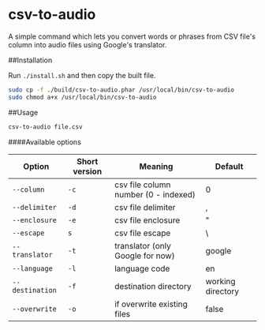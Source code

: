 # csv-to-audio

A simple command which lets you convert words or phrases from CSV file's column into audio files using Google's translator.

##Installation

Run `./install.sh` and then copy the built file.

```bash
sudo cp -f ./build/csv-to-audio.phar /usr/local/bin/csv-to-audio
sudo chmod a+x /usr/local/bin/csv-to-audio
``` 

##Usage

```bash
csv-to-audio file.csv
```
####Available options

   Option      | Short version | Meaning                                | Default
-------------- | ------------- | -------------------------------------- | -------------------
`--column`     | `-c`          | csv file column number (0 - indexed)   | 0
`--delimiter`  | `-d`          | csv file delimiter                     | ,
`--enclosure`  | `-e`          | csv file enclosure                     | "
`--escape`     | `s`           | csv file escape                        | \
`--translator` | `-t`          | translator (only Google for now)       | google
`--language`   | `-l`          | language code                          | en
`--destination`| `-f`          | destination directory                  | working directory
`--overwrite`  | `-o`          | if overwrite existing files            | false